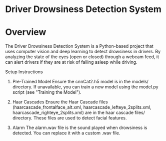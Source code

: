 # Driver Drowsiness Detection System

# Overview
The Driver Drowsiness Detection System is a Python-based project that uses computer vision and deep learning to detect drowsiness in drivers. By analyzing the state of the eyes (open or closed) through a webcam feed, it can alert drivers if they are at risk of falling asleep while driving.

Setup Instructions
1. Pre-Trained Model
Ensure the cnnCat2.h5 model is in the models/ directory. If unavailable, you can train a new model using the model.py script (see "Training the Model").

2. Haar Cascades
Ensure the Haar Cascade files (haarcascade_frontalface_alt.xml, haarcascade_lefteye_2splits.xml, haarcascade_righteye_2splits.xml) are in the haar cascade files/ directory. These files are used to detect facial features.

3. Alarm
The alarm.wav file is the sound played when drowsiness is detected. You can replace it with a custom .wav file.

